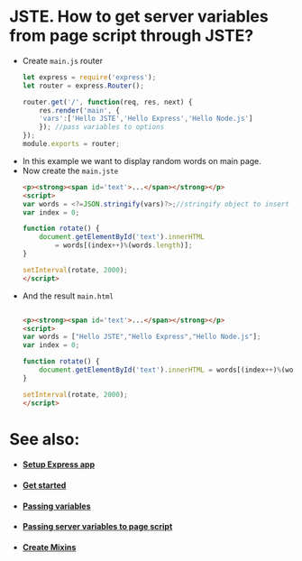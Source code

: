 # JSTE. How to get server variables from page script through JSTE?

- Create `main.js` router
    ```js
    let express = require('express');
    let router = express.Router();
    
    router.get('/', function(req, res, next) {
        res.render('main', { 
        'vars':['Hello JSTE','Hello Express','Hello Node.js']
        }); //pass variables to options
    });
    module.exports = router;
    ```
- In this example we want to display random words on main page.
- Now create the `main.jste` 
    ```html
    <p><strong><span id='text'>...</span></strong></p>
    <script>
    var words = <?=JSON.stringify(vars)?>;//stringify object to insert in code
    var index = 0;
    
    function rotate() {
        document.getElementById('text').innerHTML 
            = words[(index++)%(words.length)];
    }
    
    setInterval(rotate, 2000);
    </script>
    ```
- And the result `main.html`
    ```html
    
    <p><strong><span id='text'>...</span></strong></p>
    <script>
    var words = ["Hello JSTE","Hello Express","Hello Node.js"];
    var index = 0;
    
    function rotate() {
        document.getElementById('text').innerHTML = words[(index++)%(words.length)];
    }
    
    setInterval(rotate, 2000);
    </script>
    ```
    
# See also:
- #### [Setup Express app](https://github.com/AlexStrNik/JSTE/blob/master/jste/examples/GetStarted.md)
- #### [Get started](https://github.com/AlexStrNik/JSTE/blob/master/jste/examples/First.md)
- #### [Passing variables](https://github.com/AlexStrNik/JSTE/blob/master/jste/examples/PassVar1.md)
- #### [Passing server variables to page script](https://github.com/AlexStrNik/JSTE/blob/master/jste/examples/PassVar2.md)
- #### [Create Mixins](https://github.com/AlexStrNik/JSTE/blob/master/jste/examples/Mixin.md)